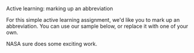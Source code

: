 Active learning: marking up an abbreviation

For this simple active learning assignment, we'd like you to mark up an abbreviation. You can use our sample below, or replace it with one of your own.

NASA sure does some exciting work.
